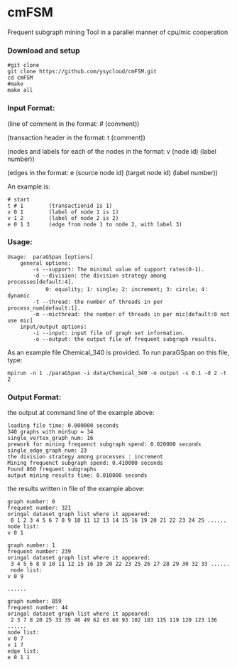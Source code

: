 # cmFSM
Frequent subgraph mining Tool in a parallel manner of cpu/mic cooperation 


### Download and setup

```shell
#git clone
git clone https://github.com/ysycloud/cmFSM.git
cd cmFSM
#make
make all
```

### Input Format:

(line of comment in the format: # (comment))

(transaction header in the format: t (comment))

(nodes and labels for each of the nodes in the format: v (node id) (label number))

(edges in the format: e (source node id) (target node id) (label number))

An example is:
```shell
# start
t # 1        (transactionid is 1)
v 0 1        (label of node 1 is 1)
v 1 2        (label of node 2 is 2)
e 0 1 3      (edge from node 1 to node 2, with label 3)
```

### Usage:
```shell
Usage:	paraGSpan [options]
	general options:
		-s --support: The minimal value of support rates(0-1).
		-d --division: the division strategy among processes[default:4].
			0: equality; 1: single; 2: increment; 3: circle; 4：dynamic
		-t --thread: the number of threads in per process_num[default:1].
		-m --micthread: the number of threads in per mic[default:0 not use mic]
	input/output options:
		-i --input: input file of graph set information.
		-o --output: the output file of frequent subgraph results.
```

As an example file Chemical_340 is provided. To run paraGSpan on this file,
type:
```shell
mpirun -n 1 ./paraGSpan -i data/Chemical_340 -o output -s 0.1 -d 2 -t 2
```

### Output Format:
the output at command line of the example above:  
```shell
loading file time: 0.000000 seconds
340 graphs with minSup = 34
single_vertex_graph_num: 16
prework for mining frequenct subgraph spend: 0.020000 seconds
single_edge_graph_num: 23
the division strategy among processes : increment
Mining frequenct subgraph spend: 0.410000 seconds
Found 860 frequent subgraphs
output mining results time: 0.010000 seconds
```

the results written in file of the example above:
```shell 
graph number: 0
frequent number: 321
oringal dataset graph list where it appeared:
 0 1 2 3 4 5 6 7 8 9 10 11 12 13 14 15 16 19 20 21 22 23 24 25 ......
node list:
v 0 1

graph number: 1
frequent number: 239
oringal dataset graph list where it appeared:
 3 4 5 6 8 9 10 11 12 15 16 19 20 22 23 25 26 27 28 29 30 32 33 ......
 node list:
v 0 9

......

graph number: 859
frequent number: 44
oringal dataset graph list where it appeared:
 2 3 7 8 20 25 33 35 46 49 62 63 68 93 102 103 115 119 120 123 136 ......
node list:
v 0 7
v 1 7
edge list:
e 0 1 1
```